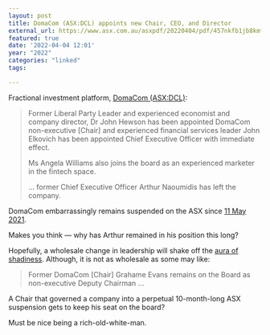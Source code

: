 ```yaml
---
layout: post
title: DomaCom (ASX:DCL) appoints new Chair, CEO, and Director
external_url: https://www.asx.com.au/asxpdf/20220404/pdf/457nkfb1jb8kmf.pdf
featured: true
date: '2022-04-04 12:01'
year: "2022"
categories: "linked"
tags: 

---
```


Fractional investment platform, [DomaCom (ASX:DCL)](https://www2.asx.com.au/markets/company/DCL):

> Former Liberal Party Leader and experienced economist and company director, Dr John Hewson has been appointed DomaCom non-executive [Chair] and experienced financial services leader John Elkovich has been appointed Chief Executive Officer with immediate effect.
> 
> Ms Angela Williams also joins the board as an experienced marketer in the fintech space.
> 
> ... former Chief Executive Officer Arthur Naoumidis has left the company.

DomaCom embarrassingly remains suspended on the ASX since [11 May 2021](https://cdn-api.markitdigital.com/apiman-gateway/ASX/asx-research/1.0/file/2924-02373522-3A566934?access_token=83ff96335c2d45a094df02a206a39ff4).

Makes you think — why has Arthur remained in his position this long?

Hopefully, a wholesale change in leadership will shake off the [aura of shadiness](https://9now.nine.com.au/a-current-affair/asic-confirms-investigation-amid-company-trading-halt-over-agricultural-deal-links/867b1215-8fcc-4348-a222-7efc53b24f6c). Although, it is not as wholesale as some may like:

> Former DomaCom [Chair] Grahame Evans remains on the Board as non-executive Deputy Chairman ...

A Chair that governed a company into a perpetual 10-month-long ASX suspension gets to keep his seat on the board? 

Must be nice being a rich-old-white-man.
